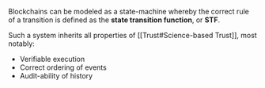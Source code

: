 Blockchains can be modeled as a state-machine whereby the correct rule of a transition is defined as the **state transition function**, or **STF**.

Such a system inherits all properties of [[Trust#Science-based Trust]], most notably:
- Verifiable execution
- Correct ordering of events
- Audit-ability of history